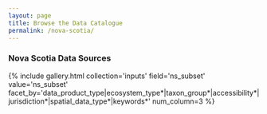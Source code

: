 ```yaml
---
layout: page
title: Browse the Data Catalogue
permalink: /nova-scotia/
---
```


### Nova Scotia Data Sources

{% include gallery.html collection='inputs' field='ns_subset' value='ns_subset' facet_by='data_product_type|ecosystem_type*|taxon_group*|accessibility*|jurisdiction*|spatial_data_type*|keywords*' num_column=3 %}